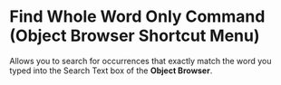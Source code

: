 
# Find Whole Word Only Command (Object Browser Shortcut Menu)

Allows you to search for occurrences that exactly match the word you typed into the Search Text box of the  **Object Browser**.

